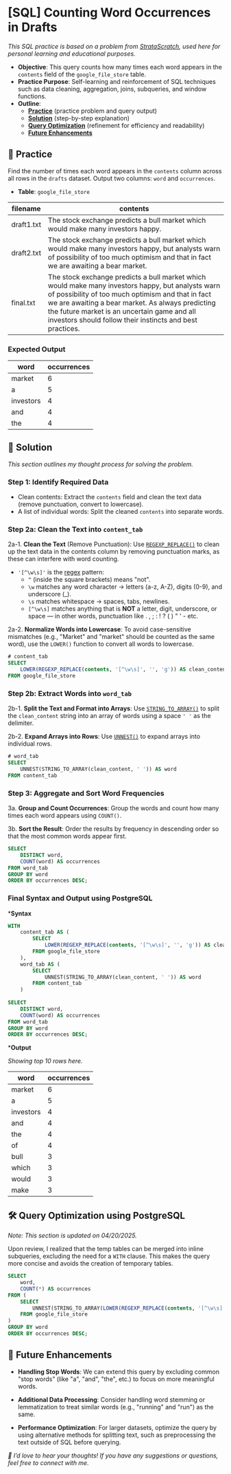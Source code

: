 # [SQL] Counting Word Occurrences in Drafts

_This SQL practice is based on a problem from [StrataScratch](https://platform.stratascratch.com/coding/9817-find-the-number-of-times-each-word-appears-in-drafts?code_type=3), used here for personal learning and educational purposes._

- **Objective**: This query counts how many times each word appears in the `contents` field of the `google_file_store` table.
- **Practice Purpose**: Self-learning and reinforcement of SQL techniques such as data cleaning, aggregation, joins, subqueries, and window functions.
- **Outline**: 
    - [**Practice**](#section-1) (practice problem and query output)
    - [**Solution**](#section-2) (step-by-step explanation)
    - [**Query Optimization**](#section-3) (refinement for efficiency and readability)
    - [**Future Enhancements**](#section-4) 


## <a name="section-1"></a>🧪 Practice 

Find the number of times each word appears in the `contents` column across all rows in the `drafts` dataset. Output two columns: `word` and `occurrences`.

- **Table**: `google_file_store`

|   filename   |   contents   |
|--------------|--------------|
|  draft1.txt  |	The stock exchange predicts a bull market which would make many investors happy.|
|  draft2.txt  |	The stock exchange predicts a bull market which would make many investors happy, but analysts warn of possibility of too much optimism and that in fact we are awaiting a bear market.|
|  final.txt   |	The stock exchange predicts a bull market which would make many investors happy, but analysts warn of possibility of too much optimism and that in fact we are awaiting a bear market. As always predicting the future market is an uncertain game and all investors should follow their instincts and best practices.|


### Expected Output

|  word   | occurrences |
|---------|-------------|
|  market |	     6      |
|    a    |      5      |
|investors|	     4      |
|  and    |    	 4      |
|  the    |	     4      |


## <a name="section-2"></a>🧠 Solution

_This section outlines my thought process for solving the problem._


### Step 1: Identify Required Data

- Clean contents: Extract the `contents` field and clean the text data (remove punctuation, convert to lowercase).
- A list of individual words: Split the cleaned `contents` into separate words.


### Step 2a: Clean the Text into `content_tab`

2a-1. **Clean the Text** (Remove Punctuation): Use [`REGEXP_REPLACE()`](https://neon.tech/docs/functions/regexp_replace) to clean up the text data in the contents column by removing punctuation marks, as these can interfere with word counting.

- `'[^\w\s]'` is the [regex](https://learn.microsoft.com/en-us/sql/relational-databases/regular-expressions/overview?view=azuresqldb-current) pattern:
    - `^` (inside the square brackets) means "not".
    - `\w` matches any word character → letters (a-z, A-Z), digits (0-9), and underscore (_).
    - `\s` matches whitespace → spaces, tabs, newlines.
    - `[^\w\s]` matches anything that is **NOT** a letter, digit, underscore, or space — in other words, punctuation like . , ; : ! ? ( ) " ' - etc.


2a-2. **Normalize Words into Lowercase**: To avoid case-sensitive mismatches (e.g., "Market" and "market" should be counted as the same word), use the `LOWER()` function to convert all words to lowercase.

```sql
# content_tab
SELECT 
    LOWER(REGEXP_REPLACE(contents, '[^\w\s]', '', 'g')) AS clean_content
FROM google_file_store
```

### Step 2b: Extract Words into `word_tab`

2b-1. **Split the Text and Format into Arrays**: Use [`STRING_TO_ARRAY()`](https://www.stratascratch.com/blog/string-and-array-functions-in-sql-for-data-science/) to split the `clean_content` string into an array of words using a space `' '` as the delimiter.

2b-2. **Expand Arrays into Rows**: Use [`UNNEST()`](https://count.co/sql-resources/bigquery-standard-sql/unnest) to expand arrays into individual rows.

```sql
# word_tab
SELECT 
    UNNEST(STRING_TO_ARRAY(clean_content, ' ')) AS word
FROM content_tab
```


### Step 3: Aggregate and Sort Word Frequencies

3a. **Group and Count Occurrences**: Group the words and count how many times each word appears using `COUNT()`.

3b. **Sort the Result**: Order the results by frequency in descending order so that the most common words appear first.

```sql
SELECT 
    DISTINCT word,
    COUNT(word) AS occurrences
FROM word_tab
GROUP BY word
ORDER BY occurrences DESC;
```


### Final Syntax and Output using PostgreSQL

***Syntax**

```sql
WITH 
    content_tab AS (
        SELECT 
            LOWER(REGEXP_REPLACE(contents, '[^\w\s]', '', 'g')) AS clean_content
        FROM google_file_store
    ),
    word_tab AS (
        SELECT 
            UNNEST(STRING_TO_ARRAY(clean_content, ' ')) AS word
        FROM content_tab
    )
    
SELECT 
    DISTINCT word,
    COUNT(word) AS occurrences
FROM word_tab
GROUP BY word
ORDER BY occurrences DESC;
```

***Output**

_Showing top 10 rows here._

|  word   | occurrences |
|---------|-------------|
|  market |	     6      |
|    a    |      5      |
|investors|	     4      |
|   and   |    	 4      |
|   the   |	     4      |
|   of	  |	     4      |
|   bull  |	     3      |
|  which  |	     3      |
|  would  |	     3      |
|  make   |	     3      |


## <a name="section-3"></a>🛠️ Query Optimization using PostgreSQL

_Note: This section is updated on 04/20/2025._

Upon review, I realized that the temp tables can be merged into inline subqueries, excluding the need for a `WITH` clause. This makes the query more concise and avoids the creation of temporary tables.

```sql
SELECT 
    word,
    COUNT(*) AS occurrences
FROM (
    SELECT 
        UNNEST(STRING_TO_ARRAY(LOWER(REGEXP_REPLACE(contents, '[^\w\s]', '', 'g')), ' ')) AS word
    FROM google_file_store
) 
GROUP BY word
ORDER BY occurrences DESC;
```


## <a name="section-4"></a>🚀 Future Enhancements

- **Handling Stop Words**: We can extend this query by excluding common "stop words" (like "a", "and", "the", etc.) to focus on more meaningful words.

- **Additional Data Processing**: Consider handling word stemming or lemmatization to treat similar words (e.g., "running" and "run") as the same.

- **Performance Optimization**: For larger datasets, optimize the query by using alternative methods for splitting text, such as preprocessing the text outside of SQL before querying.


_💬 I’d love to hear your thoughts! If you have any suggestions or questions, feel free to connect with me._
